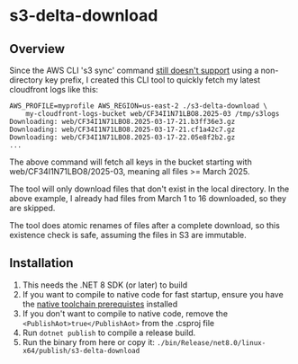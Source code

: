 # s3-delta-download

## Overview

Since the AWS CLI 's3 sync' command
[still doesn't support](https://github.com/aws/aws-cli/issues/4240) using a non-directory
key prefix, I created this CLI tool to quickly fetch my latest cloudfront logs like this:


    AWS_PROFILE=myprofile AWS_REGION=us-east-2 ./s3-delta-download \
        my-cloudfront-logs-bucket web/CF34I1N71LBO8.2025-03 /tmp/s3logs
    Downloading: web/CF34I1N71LBO8.2025-03-17-21.b3ff36e3.gz
    Downloading: web/CF34I1N71LBO8.2025-03-17-21.cf1a42c7.gz
    Downloading: web/CF34I1N71LBO8.2025-03-17-22.05e8f2b2.gz
    ...

The above command will fetch all keys in the bucket starting with
web/CF34I1N71LBO8/2025-03, meaning all files >= March 2025.

The tool will only download files that don't exist in the local directory. In
the above example, I already had files from March 1 to 16 downloaded, so they
are skipped.

The tool does atomic renames of files after a complete download, so this
existence check is safe, assuming the files in S3 are immutable.

## Installation

1) This needs the .NET 8 SDK (or later) to build
2) If you want to compile to native code for fast startup, ensure you have the [native toolchain prerequistes](https://learn.microsoft.com/en-us/dotnet/core/deploying/native-aot/?tabs=windows%2Cnet8#prerequisites) installed
3) If you don't want to compile to native code, remove the `<PublishAot>true</PublishAot>` from the .csproj file
4) Run `dotnet publish` to compile a release build.
5) Run the binary from here or copy it: `./bin/Release/net8.0/linux-x64/publish/s3-delta-download`
